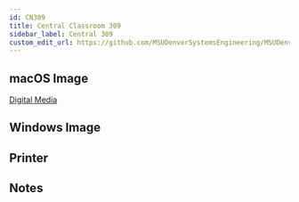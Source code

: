 ```yaml
---
id: CN309
title: Central Classroom 309
sidebar_label: Central 309
custom_edit_url: https://github.com/MSUDenverSystemsEngineering/MSUDenverSystemsEngineering.github.io/edit/source/docs/lab-CN309.md
---
```


## macOS Image
[Digital Media](image-mac-digitalmedia.md)

## Windows Image

## Printer

## Notes
